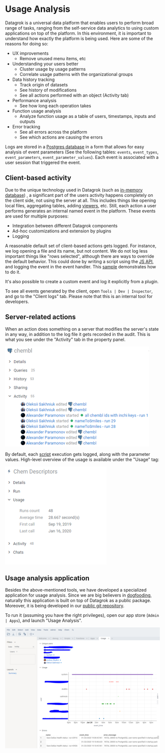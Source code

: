 <!-- TITLE: Usage Analysis -->
<!-- SUBTITLE: -->

# Usage Analysis

Datagrok is a universal data platform that enables users to perform broad range of tasks, ranging from the
self-service data analytics to using custom applications on top of the platform. In this environment,
it is important to understand how exactly the platform is being used. Here are some of the reasons
for doing so:

* UX improvements
  * Remove unused menu items, etc
* Understanding your users better
  * Cluster usage by usage patterns
  * Correlate usage patterns with the organizational groups  
* Data history tracking
  * Track origin of datasets 
  * See history of modifications
  * See all actions performed with an object (Activity tab)
* Performance analysis
  * See how long each operation takes
* Function usage analysis
  * Analyze function usage as a table of users, timestamps, inputs and outputs
* Error tracking
  * See all errors across the platform
  * See which actions are causing the errors  

Logs are stored in a [Postgres database](../develop/admin/architecture.md#database) in a form
that allows for easy analysis of event parameters (See the following tables: `events`, `event_types`, 
`event_parameters`, `event_parameter_values`). Each event is associated with a user session that triggered the event. 
 
## Client-based activity

Due to the unique technology used in Datagrok (such as [in-memory database](../develop/performance.md#in-memory-database))
, a significant part of the users activity happens completely on the client side, not using the server at all.
This includes things like opening local files, aggregating tables, adding [viewers](../visualize/viewers.md), etc.
Still, each action a user performs generates an internal named event in the platform. These events are used for
multiple purposes:
* Integration between different Datagrok components
* Ad-hoc customizations and extension by plugins 
* Logging 

A reasonable default set of client-based actions gets logged. For instance, we log opening a file and its name, 
but not content. We do not log less important things like "rows selected", although there are ways to 
override the default behavior. This could done by writing a script using the [JS API](../develop/js-api.md),
and logging the event in the event handler. This [sample](https://public.datagrok.ai/js/samples/ui/ui-events) 
demonstrates how to do it.

It's also possible to create a custom event and log it explicitly from a plugin. 

To see all events generated by the client, open `Tools | Dev | Inspector`, and go to the "Client logs" tab. 
Please note that this is an internal tool for developers.

## Server-related actions

When an action does something on a server that modifies the server's state in any way, 
in addition to the log file it gets recorded in the audit. This is what you see under 
the "Activity" tab in the property panel.

![](usage-analysis-pp-activity.png)

By default, each [script](../compute/scripting.md) execution gets logged, along with the parameter values. 
High-level overview of the usage is available under the "Usage" tag:

![](usage-analysis-pp-usage.png)

## Usage analysis application

Besides the above-mentioned tools, we have developed a specialized application for usage analysis.
Since we are big believers in [dogfooding](https://en.wikipedia.org/wiki/Eating_your_own_dog_food), naturally
this application is built on top of Datagrok as a public package. Moreover, it is being developed
in our [public git repository](https://github.com/datagrok-ai/public/tree/master/packages/UsageAnalysis).

To run it (assuming you have the right privileges), open our app store (`Admin | Apps`),
and launch "Usage Analysis". 

![](usage-analysis-app.png)
 